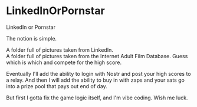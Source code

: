 # LinkedInOrPornstar
LinkedIn or Pornstar

The notion is simple. 

A folder full of pictures taken from LinkedIn.  
A folder full of pictures taken from the Internet Adult Film Database.
Guess which is which and compete for the high score.

Eventually I'll add the ability to login with Nostr and post your high scores to a relay.
And then I will add the ability to buy in with zaps and your sats go into a prize pool that pays out end of day.

But first I gotta fix the game logic itself, and I'm vibe coding.  Wish me luck. 